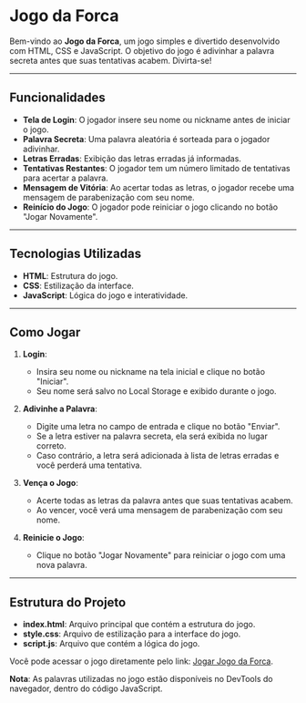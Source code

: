 # Jogo da Forca

Bem-vindo ao **Jogo da Forca**, um jogo simples e divertido desenvolvido com HTML, CSS e JavaScript. O objetivo do jogo é adivinhar a palavra secreta antes que suas tentativas acabem. Divirta-se!

---

## Funcionalidades

- **Tela de Login**: O jogador insere seu nome ou nickname antes de iniciar o jogo.
- **Palavra Secreta**: Uma palavra aleatória é sorteada para o jogador adivinhar.
- **Letras Erradas**: Exibição das letras erradas já informadas.
- **Tentativas Restantes**: O jogador tem um número limitado de tentativas para acertar a palavra.
- **Mensagem de Vitória**: Ao acertar todas as letras, o jogador recebe uma mensagem de parabenização com seu nome.
- **Reinício do Jogo**: O jogador pode reiniciar o jogo clicando no botão "Jogar Novamente".

---

## Tecnologias Utilizadas

- **HTML**: Estrutura do jogo.
- **CSS**: Estilização da interface.
- **JavaScript**: Lógica do jogo e interatividade.

---

## Como Jogar

1. **Login**:

   - Insira seu nome ou nickname na tela inicial e clique no botão "Iniciar".
   - Seu nome será salvo no Local Storage e exibido durante o jogo.

2. **Adivinhe a Palavra**:

   - Digite uma letra no campo de entrada e clique no botão "Enviar".
   - Se a letra estiver na palavra secreta, ela será exibida no lugar correto.
   - Caso contrário, a letra será adicionada à lista de letras erradas e você perderá uma tentativa.

3. **Vença o Jogo**:

   - Acerte todas as letras da palavra antes que suas tentativas acabem.
   - Ao vencer, você verá uma mensagem de parabenização com seu nome.

4. **Reinicie o Jogo**:
   - Clique no botão "Jogar Novamente" para reiniciar o jogo com uma nova palavra.

---

## Estrutura do Projeto

- **index.html**: Arquivo principal que contém a estrutura do jogo.
- **style.css**: Arquivo de estilização para a interface do jogo.
- **script.js**: Arquivo que contém a lógica do jogo.

Você pode acessar o jogo diretamente pelo link: [Jogar Jogo da Forca](https://tonygabriel60.github.io/jogo-da-forca/).

**Nota**: As palavras utilizadas no jogo estão disponíveis no DevTools do navegador, dentro do código JavaScript.
